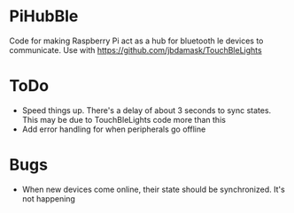 # PiHubBle
Code for making Raspberry Pi act as a hub for bluetooth le devices to communicate. Use with https://github.com/jbdamask/TouchBleLights

# ToDo
* Speed things up. There's a delay of about 3 seconds to sync states. This may be due to TouchBleLights code more than this
* Add error handling for when peripherals go offline

# Bugs
* When new devices come online, their state should be synchronized. It's not happening
